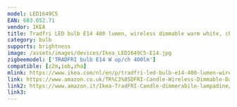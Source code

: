 ```yaml
---
model: LED1649C5
EAN: 603.652.71
vendor: IKEA
title: Tradfri LED bulb E14 400 lumen, wireless dimmable warm white, chandelier opal
category: bulb
supports: brightness
image: /assets/images/devices/Ikea_LED1649C5-E14.jpg
zigbeemodel: ['TRADFRI bulb E14 W op/ch 400lm']
compatible: [z2m,iob,zha]
mlink: https://www.ikea.com/nl/en/p/tradfri-led-bulb-e14-400-lumen-wireless-dimmable-warm-white-chandelier-opal-white-60365271/
link: https://www.amazon.co.uk/TR%C3%85DFRI-Candle-Wireless-Dimmable-Daylight/dp/B07L34T73B
link2: https://www.amazon.it/Ikea-TradFRI-Candle-dimmerabile-lampadine/dp/B07R5Q7M6G
link3: 
---
```

